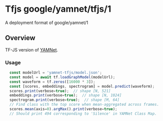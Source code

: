 # Tfjs google/yamnet/tfjs/1
A deployment format of google/yamnet/1

<!-- asset-path: internal -->
<!-- parent-model: google/yamnet/1 -->

## Overview

TF-JS version of [YAMNet](https://tfhub.dev/google/yamnet/1).

### Usage

```js
  const modelUrl = 'yamnet-tfjs/model.json';
  const model = await tf.loadGraphModel(modelUrl);
  const waveform = tf.zeros([16000 * 3]);
  const [scores, embeddings, spectrogram] = model.predict(waveform);
  scores.print(verbose=true);  // shape [N, 521]
  embeddings.print(verbose=true);  // shape [N, 1024]
  spectrogram.print(verbose=true);  // shape [M, 64]
  // Find class with the top score when mean-aggregated across frames.
  scores.mean(axis=0).argMax().print(verbose=true);
  // Should print 494 corresponding to 'Silence' in YAMNet Class Map.
```

